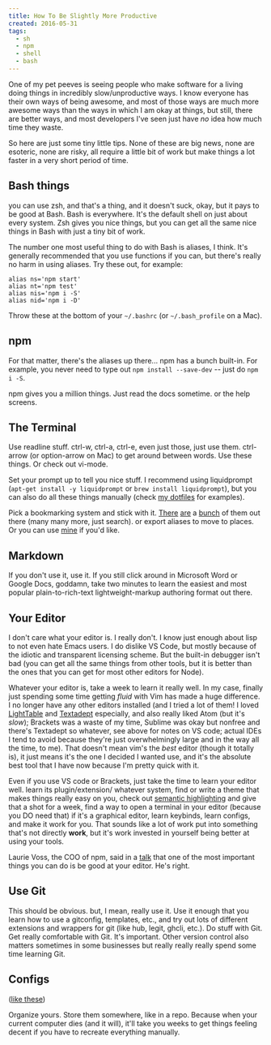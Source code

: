 ```yaml
---
title: How To Be Slightly More Productive
created: 2016-05-31
tags:
  - sh
  - npm
  - shell
  - bash
---
```


One of my pet peeves is seeing people who make software for a living doing
things in incredibly slow/unproductive ways. I know everyone has their own
ways of being awesome, and most of those ways are much more awesome ways than
the ways in which I am okay at things, but still, there are better ways, and
most developers I've seen just have _no_ idea how much time they waste.

So here are just some tiny little tips. None of these are big news, none
are esoteric, none are risky, all require a little bit of work but make things
a lot faster in a very short period of time.

## Bash things

you can use zsh, and that's a thing, and it doesn't suck, okay, but it pays
to be good at Bash. Bash is everywhere. It's the default shell on just about
every system. Zsh gives you nice things, but you can get all the same nice
things in Bash with just a tiny bit of work.

The number one most useful thing to do with Bash is aliases, I think.
It's generally recommended that you use functions if you can, but there's
really no harm in using aliases. Try these out, for example:

```
alias ns='npm start'
alias nt='npm test'
alias nis='npm i -S'
alias nid='npm i -D'
```

Throw these at the bottom of your `~/.bashrc` (or `~/.bash_profile` on a Mac).

## npm

For that matter, there's the aliases up there... npm has a bunch built-in.
For example, you never need to type out `npm install --save-dev`
-- just do `npm i -S`.

npm gives you a million things. Just read the docs sometime. or the help screens.

## The Terminal

Use readline stuff. ctrl-w, ctrl-a, ctrl-e, even just those, just use them. ctrl-arrow
(or option-arrow on Mac) to get around between words. Use these things. Or check
out vi-mode.

Set your prompt up to tell you nice stuff. I recommend using liquidprompt
(`apt-get install -y liquidprompt` or `brew install liquidprompt`), but you can
also do all these things manually (check
[my dotfiles](https://github.com/zacanger/z/blob/master/.bash/prompt.sh) for
examples).

Pick a bookmarking system and stick with it. [There](https://github.com/wting/autojump)
[are](https://github.com/rupa/z) a [bunch](https://github.com/shyiko/commacd) of them
out there (many many more, just search). or export aliases to move to places. Or you
can use [mine](https://github.com/zacanger/z/blob/master/.bash/functions/g.sh)
if you'd like.

## Markdown

If you don't use it, use it. If you still click around in Microsoft Word or Google Docs,
goddamn, take two minutes to learn the easiest and most popular plain-to-rich-text
lightweight-markup authoring format out there.

## Your Editor

I don't care what your editor is. I really don't. I know just enough about lisp
to not even hate Emacs users. I do dislike VS Code, but mostly because of the
idiotic and transparent licensing scheme. But the built-in debugger isn't bad
(you can get all the same things from other tools, but it is better than the
ones that you can get for most other editors for Node).

Whatever your editor is, take a week to learn it really well. In my case, finally
just spending some time getting _fluid_ with Vim has made a huge difference.
I no longer have any other editors installed (and I tried a lot of them! I loved
[LightTable](http://lighttable.com/) and [Textadept](http://foicica.com/textadept/)
especially, and also really liked Atom (but it's _slow_); Brackets was a waste of
my time, Sublime was okay but nonfree and there's Textadept so whatever, see above
for notes on VS code; actual IDEs I tend to avoid because they're just overwhelmingly
large and in the way all the time, to me). That doesn't mean vim's the _best_ editor
(though it totally is), it just means it's the one I decided I wanted use, and it's
the absolute best tool that I have now because I'm pretty quick with it.

Even if you use VS code or Brackets, just take the time to learn your editor
well. learn its plugin/extension/ whatever system, find or write a theme that
makes things really easy on you, check out [semantic
highlighting](https://medium.com/@evnbr/coding-in-color-3a6db2743a1e#.5rffb0gto)
and give that a shot for a week, find a way to open a terminal in your editor
(because you DO need that) if it's a graphical editor, learn keybinds, learn
configs, and make it work for you. That sounds like a lot of work put into
something that's not directly **work**, but it's work invested in yourself being
better at using your tools.

Laurie Voss, the COO of npm, said in a [talk](https://www.youtube.com/watch?v=NWo-RIHiEJ4)
that one of the most important things you can do is be good at your editor. He's
right.

## Use Git

This should be obvious. but, I mean, really use it. Use it enough that you
learn how to use a gitconfig, templates, etc., and try out lots of different
extensions and wrappers for git (like hub, legit, ghcli, etc.). Do stuff with
Git. Get really comfortable with Git. It's important. Other version control also
matters sometimes in some businesses but really really really spend some time
learning Git.

## Configs

([like these](https://github.com/zacanger/dotfiles))

Organize yours. Store them somewhere, like in a repo. Because when your current
computer dies (and it will), it'll take you weeks to get things feeling decent
if you have to recreate everything manually.
